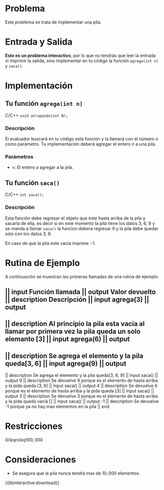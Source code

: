 # Problema

Este problema se trata de implementar una pila.

# Entrada y Salida

**Este es un problema interactivo**, por lo que no tendrás que leer la entrada ni imprimir la salida, sino implementar en tu código la función `agrega(int n)` y `saca()`.

# Implementación

## Tu función `agrega(int n)`

C/C++ `void atrapando(int N);`

### Descripción

El evaluador buscará en tu código esta función y la llamará con el número $n$ como parámetro. Tu implementación deberá agregar el entero $n$ a una pila.

### Parámetros

* `n`: El entero a agregar a la pila.

## Tu función `saca()`

C/C++ `int saca();`

### Descripción

Esta función debe regresar el objeto que este hasta arriba de la pila y sacarla de ella, es decir si en este momento la pila tiene los datos 3, 6, 9 y se manda a llamar `saca()` la funcion debera regresar 9 y la pila debe quedar solo con los datos 3, 6.

En caso de que la pila este vacía imprime $-1$.

# Rutina de Ejemplo

A continuación se muestran las primeras llamadas de una rutina de ejemplo.

|| input
Función llamada
|| output
Valor devuelto
|| description
Descripción
|| input
agrega(3)
|| output
-
|| description
Al principio la pila esta vacia al llamar por primera vez la pila queda un solo elemanto [3]
|| input
agrega(6)
|| output
-
|| description
Se agrega el elemento y la pila queda[3, 6]
|| input
agrega(9)
|| output
-
|| description
Se agrega el elemento y la pila queda[3, 6, 9]
|| input
saca()
|| output
9
|| description
Se devuelve 9 porque es el elemento de hasta arriba y la pida queda [3, 6]
|| input
saca()
|| output
4
|| description
Se devuelve 6 porque es el elemento de hasta arriba y la pida queda [3]
|| input
saca()
|| output
3
|| description
Se devuelve 3 porque es el elemento de hasta arriba y la pida queda vacía []
|| input
saca()
|| output
-1
|| description
Se devuelve -1 porque ya no hay mas elementos en la pila
|| end

# Restricciones

$0 /leq n /leq 100,000$

# Consideraciones

* Se asegura que la pila nunca tendrá mas de $10,000$ elementos.

{{libinteractive:download}}
